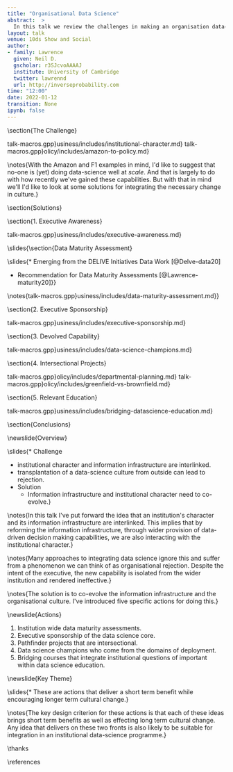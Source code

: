 ```yaml
---
title: "Organisational Data Science"
abstract:  >
  In this talk we review the challenges in making an organisation data-driven in its decision making. Building on experience working within Amazon and providing advice through the Royal Society convened DELVE group we review challenges and solutions for improving the data capabilities of an institution. This talk is targeted at data-aware leaders working in an institution.
layout: talk
venue: 10ds Show and Social
author:
- family: Lawrence
  given: Neil D.
  gscholar: r3SJcvoAAAAJ
  institute: University of Cambridge
  twitter: lawrennd
  url: http://inverseprobability.com
time: "12:00"
date: 2022-01-12
transition: None
ipynb: false
---
```



\section{The Challenge}

talk-macros.gpp}usiness/includes/institutional-character.md}
talk-macros.gpp}olicy/includes/amazon-to-policy.md}

\notes{With the Amazon and F1 examples in mind, I'd like to suggest that no-one is (yet) doing data-science well at *scale*. And that is largely to do with how recently we've gained these capabilities. But with that in mind we'll I'd like to look at some solutions for integrating the necessary change in culture.}

\section{Solutions}

\section{1. Executive Awareness}

talk-macros.gpp}usiness/includes/executive-awareness.md}

\slides{\section{Data Maturity Assessment}

\slides{* Emerging from the DELIVE Initiatives Data Work [@Delve-data20]
* Recommendation for Data Maturity Assessments [@Lawrence-maturity20]}}

\notes{talk-macros.gpp}usiness/includes/data-maturity-assessment.md}}

\section{2. Executive Sponsorship}

talk-macros.gpp}usiness/includes/executive-sponsorship.md}

\section{3. Devolved Capability}

talk-macros.gpp}usiness/includes/data-science-champions.md}

\section{4. Intersectional Projects}

talk-macros.gpp}olicy/includes/departmental-planning.md}
talk-macros.gpp}olicy/includes/greenfield-vs-brownfield.md}

\section{5. Relevant Education}

talk-macros.gpp}usiness/includes/bridging-datascience-education.md}

\section{Conclusions}

\newslide{Overview}

\slides{* Challenge
  * institutional character and information infrastructure are interlinked.
  * transplantation of a data-science culture from outside can lead to rejection.
* Solution
  * Information infrastructure and institutional character need to co-evolve.}

\notes{In this talk I've put forward the idea that an institution's character and its information infrastructure are interlinked. This implies that by reforming the information infrastructure, through wider provision of data-driven decision making capabilities, we are also interacting with the institutional character.}

\notes{Many approaches to integrating data science ignore this and suffer from a phenomenon we can think of as organisational rejection. Despite the intent of the executive, the new capability is isolated from the wider institution and rendered ineffective.}

\notes{The solution is to co-evolve the information infrastructure and the organisational culture. I've introduced five specific actions for doing this.}

\newslide{Actions}

1. Institution wide data maturity assessments.
2. Executive sponsorship of the data science core.
3. Pathfinder projects that are intersectional.
4. Data science champions who come from the domains of deployment.
5. Bridging courses that integrate institutional questions of important within data science education.

\newslide{Key Theme}

\slides{* These are actions that deliver a short term benefit while encouraging longer term cultural change.}

\notes{The key design criterion for these actions is that each of these ideas brings short term benefits as well as effecting long term cultural change. Any idea that delivers on these two fronts is also likely to be suitable for integration in an institutional data-science programme.}

\thanks

\references
